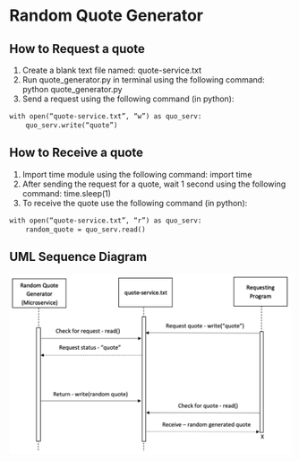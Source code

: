 Random Quote Generator
===

## How to Request a quote
  1.	Create a blank text file named: quote-service.txt
  2.	Run quote_generator.py in terminal using the following command: python quote_generator.py
  3.	Send a request using the following command (in python):

	with open(“quote-service.txt”, “w”) as quo_serv:
		quo_serv.write(“quote”)


## How to Receive a quote
  1.	Import time module using the following command: import time
  2.    After sending the request for a quote, wait 1 second using the following command: time.sleep(1)
  3.	To receive the quote use the following command (in python):

  	with open(“quote-service.txt”, “r”) as quo_serv:
  		random_quote = quo_serv.read()

## UML Sequence Diagram
![image](https://github.com/SYee50/Random-Quote-Generator/blob/main/UML%20Sequence%20Diagram.png)
